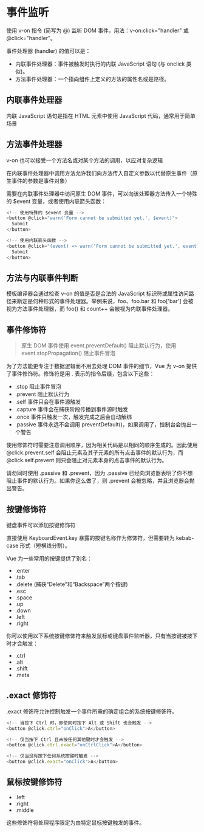 # 事件监听

使用 v-on 指令 (简写为 @) 监听 DOM 事件，用法：v-on:click="handler" 或 @click="handler"。

事件处理器 (handler) 的值可以是：

- 内联事件处理器：事件被触发时执行的内联 JavaScript 语句 (与 onclick 类似)。
- 方法事件处理器：一个指向组件上定义的方法的属性名或是路径。

## 内联事件处理器

内联 JavaScript 语句是指在 HTML 元素中使用 JavaScript 代码，通常用于简单场景

## 方法事件处理器

v-on 也可以接受一个方法名或对某个方法的调用，以应对复杂逻辑

在内联事件处理器中调用方法允许我们向方法传入自定义参数以代替原生事件（原生事件的参数是事件对象）

需要在内联事件处理器中访问原生 DOM 事件，可以向该处理器方法传入一个特殊的 $event 变量，或者使用内联箭头函数：

```js
<!-- 使用特殊的 $event 变量 -->
<button @click="warn('Form cannot be submitted yet.', $event)">
  Submit
</button>

<!-- 使用内联箭头函数 -->
<button @click="(event) => warn('Form cannot be submitted yet.', event)">
  Submit
</button>
```

## 方法与内联事件判断

模板编译器会通过检查 v-on 的值是否是合法的 JavaScript 标识符或属性访问路径来断定是何种形式的事件处理器。举例来说，foo、foo.bar 和 foo['bar'] 会被视为方法事件处理器，而 foo() 和 count++ 会被视为内联事件处理器。

## 事件修饰符

> 原生 DOM 事件使用 event.preventDefault() 阻止默认行为，使用 event.stopPropagation() 阻止事件冒泡

为了方法能更专注于数据逻辑而不用去处理 DOM 事件的细节，Vue 为 v-on 提供了事件修饰符。修饰符是用 . 表示的指令后缀，包含以下这些：

- .stop 阻止事件冒泡
- .prevent 阻止默认行为
- .self 事件只会在事件源触发
- .capture 事件会在捕获阶段传播到事件源时触发
- .once 事件只触发一次，触发完成之后会自动解绑
- .passive 事件永远不会调用 preventDefault()，如果调用了，控制台会抛出一个警告

使用修饰符时需要注意调用顺序，因为相关代码是以相同的顺序生成的。因此使用 @click.prevent.self 会阻止元素及其子元素的所有点击事件的默认行为，而 @click.self.prevent 则只会阻止对元素本身的点击事件的默认行为。

请勿同时使用 .passive 和 .prevent，因为 .passive 已经向浏览器表明了你不想阻止事件的默认行为。如果你这么做了，则 .prevent 会被忽略，并且浏览器会抛出警告。

## 按键修饰符

键盘事件可以添加按键修饰符

直接使用 KeyboardEvent.key 暴露的按键名称作为修饰符，但需要转为 kebab-case 形式（短横线分割）。

Vue 为一些常用的按键提供了别名：

- .enter
- .tab
- .delete (捕获“Delete”和“Backspace”两个按键)
- .esc
- .space
- .up
- .down
- .left
- .right

你可以使用以下系统按键修饰符来触发鼠标或键盘事件监听器，只有当按键被按下时才会触发：

- .ctrl
- .alt
- .shift
- .meta

## .exact 修饰符

.exact 修饰符允许控制触发一个事件所需的确定组合的系统按键修饰符。

```js
<!-- 当按下 Ctrl 时，即使同时按下 Alt 或 Shift 也会触发 -->
<button @click.ctrl="onClick">A</button>

<!-- 仅当按下 Ctrl 且未按任何其他键时才会触发 -->
<button @click.ctrl.exact="onCtrlClick">A</button>

<!-- 仅当没有按下任何系统按键时触发 -->
<button @click.exact="onClick">A</button>
```

## 鼠标按键修饰符

- .left
- .right
- .middle

这些修饰符将处理程序限定为由特定鼠标按键触发的事件。
